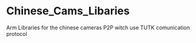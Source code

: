 # Chinese_Cams_Libaries
Arm Libraries for the chinese cameras P2P witch use TUTK comunication protocol
